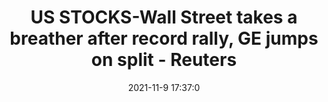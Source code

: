 ---
"title": "US STOCKS-Wall Street takes a breather after record rally, GE jumps on split - Reuters"
"date": "2021-11-9 17:37:0"
"feed_name": "GOOGLENEWSINDUSTRIAL"
"feed_website": "https://news.google.com/search?q=industrial%2Bincident&hl=en-US&gl=US&ceid=US:en"
"feed_rss": "https://news.google.com/rss/search?q=industrial%2Bincident&hl=en-US&gl=US&ceid=US:en"
"link": "https://www.reuters.com/article/usa-stocks/us-stocks-wall-street-takes-a-breather-after-record-rally-ge-jumps-on-split-idUSL4N2S03Y5"
"source": "{'href': 'https://www.reuters.com', 'title': 'Reuters'}"
"file": "_posts/2021-1-1-8a62287b47f34afe6f80aef5d02ed01f3e96dff2.md"
"accident": "0"
"drilling": "0"
"dead": "0"
"injured": "0"
"arrested": "0"
"place": "unknown place"
"where": "unknown site"
"causes": "unknown"
"place_uri": "unknown place"
---